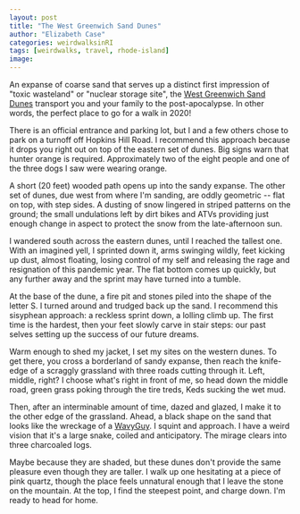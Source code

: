 ```yaml
---
layout: post
title: "The West Greenwich Sand Dunes"
author: "Elizabeth Case"
categories: weirdwalksinRI
tags: [weirdwalks, travel, rhode-island]
image:
---
```


An expanse of coarse sand that serves up a distinct first impression of "toxic wasteland" or "nuclear storage site", the [West Greenwich Sand Dunes](https://www.google.com/maps?q=west+greenwich+sand+dunes&um=1&ie=UTF-8&sa=X&ved=2ahUKEwjxuNSrssvtAhVouVkKHTDbAk0Q_AUoAXoECBUQAw) transport you and your family to the post-apocalypse. In other words, the perfect place to go for a walk in 2020!

There is an official entrance and parking lot, but I and a few others chose to park on a turnoff off Hopkins Hill Road. I recommend this approach because it drops you right out on top of the eastern set of dunes. Big signs warn that hunter orange is required. Approximately two of the eight people and one of the three dogs I saw were wearing orange.

A short (20 feet) wooded path opens up into the sandy expanse. The other set of dunes, due west from where I'm sanding, are oddly geometric -- flat on top, with step sides. A dusting of snow lingered in striped patterns on the ground; the small undulations left by dirt bikes and ATVs providing just enough change in aspect to protect the snow from the late-afternoon sun. 

I wandered south across the eastern dunes, until I reached the tallest one. With an imagined yell, I sprinted down it, arms swinging wildly, feet kicking up dust, almost floating, losing control of my self and releasing the rage and resignation of this pandemic year. The flat bottom comes up quickly, but any further away and the sprint may have turned into a tumble. 

At the base of the dune, a fire pit and stones piled into the shape of the letter S. I turned around and trudged back up the sand. I recommend this sisyphean approach: a reckless sprint down, a lolling climb up. The first time is the hardest, then your feet slowly carve in stair steps: our past selves setting up the success of our future dreams.

Warm enough to shed my jacket, I set my sites on the western dunes. To get there, you cross a borderland of sandy expanse, then reach the knife-edge of a scraggly grassland with three roads cutting through it. Left, middle, right? I choose what's right in front of me, so head down the middle road, green grass poking through the tire treds, Keds sucking the wet mud.

Then, after an interminable amount of time, dazed and glazed, I make it to the other edge of the grassland. Ahead, a black shape on the sand that looks like the wreckage of a [WavyGuy](https://www.wavyguys.com/). I squint and approach. I have a weird vision that it's a large snake, coiled and anticipatory. The mirage clears into three charcoaled logs. 

Maybe because they are shaded, but these dunes don't provide the same pleasure even though they are taller. I walk up one hesitating at a piece of pink quartz, though the place feels unnatural enough that I leave the stone on the mountain. At the top, I find the steepest point, and charge down. I'm ready to head for home.